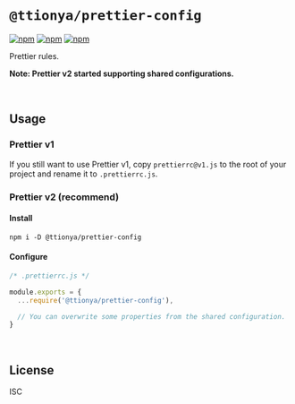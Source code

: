 # `@ttionya/prettier-config`

[![npm](https://img.shields.io/npm/v/@ttionya/prettier-config?label=NPM&logo=npm)](https://www.npmjs.com/package/@ttionya/prettier-config) [![npm](https://img.shields.io/npm/dm/@ttionya/prettier-config?label=Downloads&logo=npm)](https://www.npmjs.com/package/@ttionya/prettier-config) [![npm](https://img.shields.io/npm/l/@ttionya/prettier-config?label=License&logo=npm)](https://github.com/ttionya/Linter/blob/master/packages/prettier-config/LICENSE)

Prettier rules.

**Note: Prettier v2 started supporting shared configurations.**

<br>



## Usage

### Prettier v1

If you still want to use Prettier v1, copy `prettierrc@v1.js` to the root of your project and rename it to `.prettierrc.js`.



### Prettier v2 (recommend)

#### Install

```shell
npm i -D @ttionya/prettier-config
```

#### Configure

```js
/* .prettierrc.js */

module.exports = {
  ...require('@ttionya/prettier-config'),

  // You can overwrite some properties from the shared configuration.
}
```

<br>



## License

ISC
